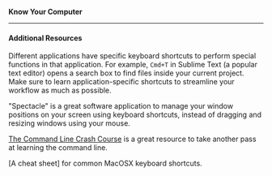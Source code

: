 **Know Your Computer**

---

#### Additional Resources

Different applications have specific keyboard shortcuts to perform special
functions in that application. For example, `Cmd+T` in Sublime Text (a popular
text editor) opens a search box to find files inside your current project.
Make sure to learn application-specific shortcuts to streamline your workflow
as much as possible.

"Spectacle" is a great software application to manage your window positions
on your screen using keyboard shortcuts, instead of dragging and resizing
windows using your mouse.

[The Command Line Crash Course](http://cli.learncodethehardway.org/book/) is a
great resource to take another pass at learning the command line.

[A cheat sheet] for common MacOSX keyboard shortcuts.
